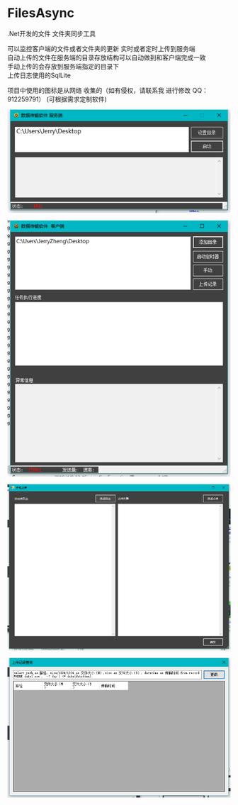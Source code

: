 # FilesAsync
.Net开发的文件 文件夹同步工具

可以监控客户端的文件或者文件夹的更新 实时或者定时上传到服务端  
自动上传的文件在服务端的目录存放结构可以自动做到和客户端完成一致  
手动上传的会存放到服务端指定的目录下  
上传日志使用的SqlLite 
  
项目中使用的图标是从网络 收集的（如有侵权，请联系我 进行修改 QQ：912259791）  (可根据需求定制软件) 

![服务端](https://github.com/ZJ69719496/FilesAsync/blob/master/s.png)  


![客户端](https://github.com/ZJ69719496/FilesAsync/blob/master/c.png)  


![客户端手动上传](https://github.com/ZJ69719496/FilesAsync/blob/master/m.png)  


![客户端上传日志](https://github.com/ZJ69719496/FilesAsync/blob/master/r.png)  
